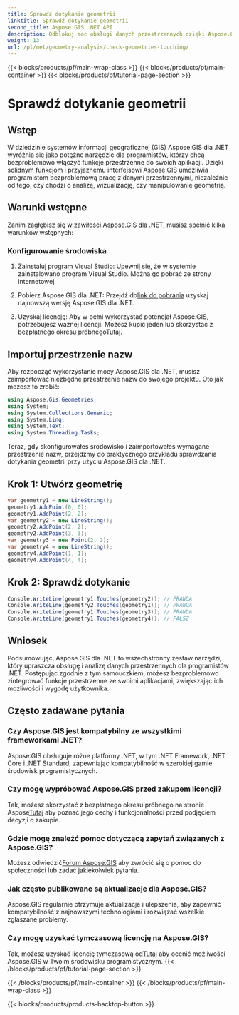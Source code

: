 ```yaml
---
title: Sprawdź dotykanie geometrii
linktitle: Sprawdź dotykanie geometrii
second_title: Aspose.GIS .NET API
description: Odblokuj moc obsługi danych przestrzennych dzięki Aspose.GIS dla .NET. Dzięki temu wszechstronnemu zestawowi narzędzi bezproblemowo integrujesz funkcje przestrzenne ze swoimi aplikacjami.
weight: 13
url: /pl/net/geometry-analysis/check-geometries-touching/
---
```


{{< blocks/products/pf/main-wrap-class >}}
{{< blocks/products/pf/main-container >}}
{{< blocks/products/pf/tutorial-page-section >}}

# Sprawdź dotykanie geometrii

## Wstęp
W dziedzinie systemów informacji geograficznej (GIS) Aspose.GIS dla .NET wyróżnia się jako potężne narzędzie dla programistów, którzy chcą bezproblemowo włączyć funkcje przestrzenne do swoich aplikacji. Dzięki solidnym funkcjom i przyjaznemu interfejsowi Aspose.GIS umożliwia programistom bezproblemową pracę z danymi przestrzennymi, niezależnie od tego, czy chodzi o analizę, wizualizację, czy manipulowanie geometrią.
## Warunki wstępne
Zanim zagłębisz się w zawiłości Aspose.GIS dla .NET, musisz spełnić kilka warunków wstępnych:
### Konfigurowanie środowiska
1. Zainstaluj program Visual Studio: Upewnij się, że w systemie zainstalowano program Visual Studio. Można go pobrać ze strony internetowej.
   
2.  Pobierz Aspose.GIS dla .NET: Przejdź do[link do pobrania](https://releases.aspose.com/gis/net/) uzyskaj najnowszą wersję Aspose.GIS dla .NET.
3.  Uzyskaj licencję: Aby w pełni wykorzystać potencjał Aspose.GIS, potrzebujesz ważnej licencji. Możesz kupić jeden lub skorzystać z bezpłatnego okresu próbnego[Tutaj](https://releases.aspose.com/).

## Importuj przestrzenie nazw
Aby rozpocząć wykorzystanie mocy Aspose.GIS dla .NET, musisz zaimportować niezbędne przestrzenie nazw do swojego projektu. Oto jak możesz to zrobić:

```csharp
using Aspose.Gis.Geometries;
using System;
using System.Collections.Generic;
using System.Linq;
using System.Text;
using System.Threading.Tasks;
```

Teraz, gdy skonfigurowałeś środowisko i zaimportowałeś wymagane przestrzenie nazw, przejdźmy do praktycznego przykładu sprawdzania dotykania geometrii przy użyciu Aspose.GIS dla .NET.
## Krok 1: Utwórz geometrię
```csharp
var geometry1 = new LineString();
geometry1.AddPoint(0, 0);
geometry1.AddPoint(2, 2);
var geometry2 = new LineString();
geometry2.AddPoint(2, 2);
geometry2.AddPoint(3, 3);
var geometry3 = new Point(2, 2);
var geometry4 = new LineString();
geometry4.AddPoint(1, 1);
geometry4.AddPoint(4, 4);
```
## Krok 2: Sprawdź dotykanie
```csharp
Console.WriteLine(geometry1.Touches(geometry2)); // PRAWDA
Console.WriteLine(geometry2.Touches(geometry1)); // PRAWDA
Console.WriteLine(geometry1.Touches(geometry3)); // PRAWDA
Console.WriteLine(geometry1.Touches(geometry4)); // FAŁSZ
```

## Wniosek
Podsumowując, Aspose.GIS dla .NET to wszechstronny zestaw narzędzi, który upraszcza obsługę i analizę danych przestrzennych dla programistów .NET. Postępując zgodnie z tym samouczkiem, możesz bezproblemowo zintegrować funkcje przestrzenne ze swoimi aplikacjami, zwiększając ich możliwości i wygodę użytkownika.
## Często zadawane pytania
### Czy Aspose.GIS jest kompatybilny ze wszystkimi frameworkami .NET?
Aspose.GIS obsługuje różne platformy .NET, w tym .NET Framework, .NET Core i .NET Standard, zapewniając kompatybilność w szerokiej gamie środowisk programistycznych.
### Czy mogę wypróbować Aspose.GIS przed zakupem licencji?
 Tak, możesz skorzystać z bezpłatnego okresu próbnego na stronie Aspose[Tutaj](https://purchase.aspose.com/temporary-license/) aby poznać jego cechy i funkcjonalności przed podjęciem decyzji o zakupie.
### Gdzie mogę znaleźć pomoc dotyczącą zapytań związanych z Aspose.GIS?
 Możesz odwiedzić[Forum Aspose.GIS](https://forum.aspose.com/c/gis/33) aby zwrócić się o pomoc do społeczności lub zadać jakiekolwiek pytania.
### Jak często publikowane są aktualizacje dla Aspose.GIS?
Aspose.GIS regularnie otrzymuje aktualizacje i ulepszenia, aby zapewnić kompatybilność z najnowszymi technologiami i rozwiązać wszelkie zgłaszane problemy.
### Czy mogę uzyskać tymczasową licencję na Aspose.GIS?
 Tak, możesz uzyskać licencję tymczasową od[Tutaj](https://purchase.aspose.com/temporary-license/) aby ocenić możliwości Aspose.GIS w Twoim środowisku programistycznym.
{{< /blocks/products/pf/tutorial-page-section >}}

{{< /blocks/products/pf/main-container >}}
{{< /blocks/products/pf/main-wrap-class >}}

{{< blocks/products/products-backtop-button >}}
